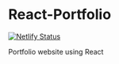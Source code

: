 # React-Portfolio
[![Netlify Status](https://api.netlify.com/api/v1/badges/4904cc04-5e9e-4665-b5f9-ac0ecff9ecf0/deploy-status)](https://app.netlify.com/sites/eloquent-morse-889cb8/deploys)

 Portfolio website using React
